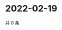 # 2022-02-19

共 0 条

<!-- BEGIN WEIBO -->
<!-- 最后更新时间 Sat Feb 19 2022 21:06:58 GMT+0800 (China Standard Time) -->

<!-- END WEIBO -->
